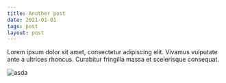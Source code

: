 ```yaml
---
title: Another post
date: 2021-01-01
tags: post
layout: post
---
```


Lorem ipsum dolor sit amet, consectetur adipiscing elit. Vivamus vulputate ante a ultrices rhoncus. Curabitur fringilla massa et scelerisque consequat. 

![asda](https://media.giphy.com/media/mVTHTOUsvduNfYRO15/giphy.gif)